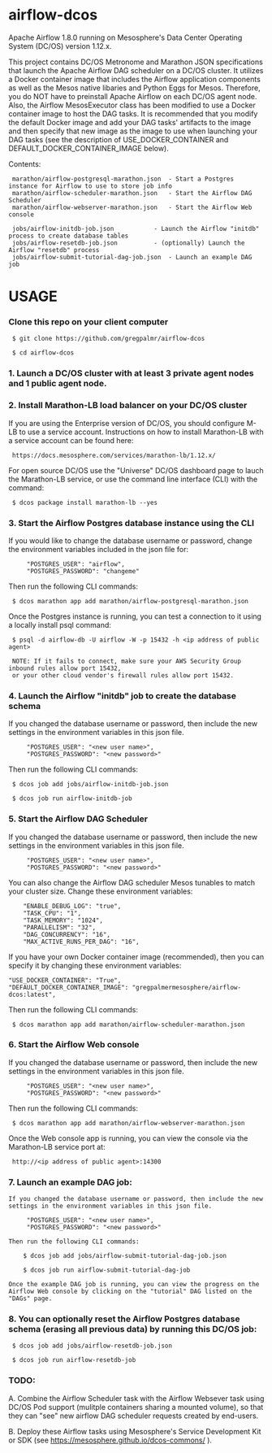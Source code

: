 # airflow-dcos
Apache Airflow 1.8.0 running on Mesosphere's Data Center Operating System (DC/OS) version 1.12.x.

This project contains DC/OS Metronome and Marathon JSON specifications that launch the Apache Airflow DAG scheduler on a DC/OS cluster. It utilizes a Docker container image that includes the Airflow application components as well as the Mesos native libaries and Python Eggs for Mesos. Therefore, you do NOT have to preinstall Apache Airflow on each DC/OS agent node. Also, the Airflow MesosExecutor class has been modified to use a Docker container image to host the DAG tasks. It is recommended that you modify the default Docker image and add your DAG tasks' artifacts to the image and then specify that new image as the image to use when launching your DAG tasks (see the description of USE_DOCKER_CONTAINER and DEFAULT_DOCKER_CONTAINER_IMAGE below).

Contents:

     marathon/airflow-postgresql-marathon.json	- Start a Postgres instance for Airflow to use to store job info
     marathon/airflow-scheduler-marathon.json	- Start the Airflow DAG Scheduler
     marathon/airflow-webserver-marathon.json	- Start the Airflow Web console

     jobs/airflow-initdb-job.json			- Launch the Airflow "initdb" process to create database tables
     jobs/airflow-resetdb-job.json			- (optionally) Launch the Airflow "resetdb" process
     jobs/airflow-submit-tutorial-dag-job.json	- Launch an example DAG job

# USAGE

### Clone this repo on your client computer

     $ git clone https://github.com/gregpalmr/airflow-dcos

     $ cd airflow-dcos

### 1. Launch a DC/OS cluster with at least 3 private agent nodes and 1 public agent node.

### 2. Install Marathon-LB load balancer on your DC/OS cluster 

If you are using the Enterprise version of DC/OS, you should configure M-LB to use a service account. Instructions on how to install Marathon-LB with a service account can be found here:

     https://docs.mesosphere.com/services/marathon-lb/1.12.x/

For open source DC/OS use the "Universe" DC/OS dashboard page to lauch the Marathon-LB service, or use the command line interface (CLI) with the command:

     $ dcos package install marathon-lb --yes

### 3. Start the Airflow Postgres database instance using the CLI 

If you would like to change the database username or password, change the environment variables included in the json file for:

         "POSTGRES_USER": "airflow",
         "POSTGRES_PASSWORD": "changeme"

Then run the following CLI commands:

     $ dcos marathon app add marathon/airflow-postgresql-marathon.json

Once the Postgres instance is running, you can test a connection to it using a locally install psql command:

     $ psql -d airflow-db -U airflow -W -p 15432 -h <ip address of public agent>

     NOTE: If it fails to connect, make sure your AWS Security Group inbound rules allow port 15432, 
     or your other cloud vendor's firewall rules allow port 15432.

### 4. Launch the Airflow "initdb" job to create the database schema 

If you changed the database username or password, then include the new settings in the environment variables in this json file.

         "POSTGRES_USER": "<new user name>",
         "POSTGRES_PASSWORD": "<new password>"

Then run the following CLI commands:

     $ dcos job add jobs/airflow-initdb-job.json

     $ dcos job run airflow-initdb-job

### 5. Start the Airflow DAG Scheduler

If you changed the database username or password, then include the new settings in the environment variables in this json file.

         "POSTGRES_USER": "<new user name>",
         "POSTGRES_PASSWORD": "<new password>"

You can also change the Airflow DAG scheduler Mesos tunables to match your cluster size. Change these environment variables:

		"ENABLE_DEBUG_LOG": "true",
		"TASK_CPU": "1",
		"TASK_MEMORY": "1024",
		"PARALLELISM": "32",
		"DAG_CONCURRENCY": "16",
		"MAX_ACTIVE_RUNS_PER_DAG": "16",

If you have your own Docker container image (recommended), then you can specify it by changing these environment variables:

    "USE_DOCKER_CONTAINER": "True",
    "DEFAULT_DOCKER_CONTAINER_IMAGE": "gregpalmermesosphere/airflow-dcos:latest",

Then run the following CLI commands:

     $ dcos marathon app add marathon/airflow-scheduler-marathon.json

### 6. Start the Airflow Web console

If you changed the database username or password, then include the new settings in the environment variables in this json file.

         "POSTGRES_USER": "<new user name>",
         "POSTGRES_PASSWORD": "<new password>"

Then run the following CLI commands:

     $ dcos marathon app add marathon/airflow-webserver-marathon.json

Once the Web console app is running, you can view the console via the Marathon-LB service port at:

     http://<ip address of public agent>:14300
     
### 7. Launch an example DAG job:

    If you changed the database username or password, then include the new settings in the environment variables in this json file.

         "POSTGRES_USER": "<new user name>",
         "POSTGRES_PASSWORD": "<new password>"

    Then run the following CLI commands:

        $ dcos job add jobs/airflow-submit-tutorial-dag-job.json

        $ dcos job run airflow-submit-tutorial-dag-job

    Once the example DAG job is running, you can view the progress on the Airflow Web console by clicking on the "tutorial" DAG listed on the "DAGs" page.

### 8. You can optionally reset the Airflow Postgres database schema (erasing all previous data) by running this DC/OS job:

     $ dcos job add jobs/airflow-resetdb-job.json

     $ dcos job run airflow-resetdb-job

### TODO:

A. Combine the Airflow Scheduler task with the Airflow Websever task using DC/OS Pod support (mulitple containers sharing a mounted volume), so that they can "see" new airflow DAG scheduler requests created by end-users.

B. Deploy these Airflow tasks using Mesosphere's Service Development Kit or SDK (see https://mesosphere.github.io/dcos-commons/
).

